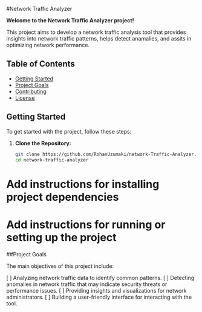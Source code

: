 #Network Traffic Analyzer

**Welcome to the Network Traffic Analyzer project!**

This project aims to  develop a network traffic analysis tool that provides insights into network traffic patterns, helps detect anamalies, and assits in optimizing network performance.

## Table of Contents
- [Getting Started](#getting-started)
- [Project Goals](#project-goals)
- [Contributing](#contributing)
- [License](#license)

## Getting Started

To get started with the project, follow these steps:

1. **Clone the Repository:**

   ```bash
   git clone https://github.com/RohanUzumaki/network-Traffic-Analyzer.git
   cd network-traffic-analyzer
   
# Add instructions for installing project dependencies


# Add instructions for running or setting up the project

##Project Goals

The main objectives of this project include:

[ ] Analyzing network traffic data to identify common patterns.
[ ] Detecting anomalies in network traffic that may indicate security threats or performance issues.
[ ] Providing insights and visualizations for network administrators.
[ ] Building a user-friendly interface for interacting with the tool.


